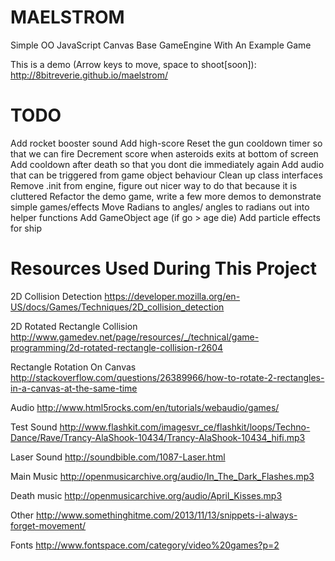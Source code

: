 MAELSTROM
=========

Simple OO JavaScript Canvas Base GameEngine With An Example Game

This is a demo (Arrow keys to move, space to shoot[soon]):
http://8bitreverie.github.io/maelstrom/

TODO
=========

Add rocket booster sound
Add high-score
Reset the gun cooldown timer so that we can fire
Decrement score when asteroids exits at bottom of screen
Add cooldown after death so that you dont die immediately again
Add audio that can be triggered from game object behaviour
Clean up class interfaces
Remove .init from engine, figure out nicer way to do that because it is cluttered
Refactor the demo game, write a few more demos to demonstrate simple games/effects
Move Radians to angles/ angles to radians out into helper functions
Add GameObject age (if go > age die)
Add particle effects for ship

Resources Used During This Project
=========
2D Collision Detection
https://developer.mozilla.org/en-US/docs/Games/Techniques/2D_collision_detection

2D Rotated Rectangle Collision
http://www.gamedev.net/page/resources/_/technical/game-programming/2d-rotated-rectangle-collision-r2604

Rectangle Rotation On Canvas
http://stackoverflow.com/questions/26389966/how-to-rotate-2-rectangles-in-a-canvas-at-the-same-time

Audio
http://www.html5rocks.com/en/tutorials/webaudio/games/

Test Sound
http://www.flashkit.com/imagesvr_ce/flashkit/loops/Techno-Dance/Rave/Trancy-AlaShook-10434/Trancy-AlaShook-10434_hifi.mp3

Laser Sound
http://soundbible.com/1087-Laser.html

Main Music
http://openmusicarchive.org/audio/In_The_Dark_Flashes.mp3

Death music
http://openmusicarchive.org/audio/April_Kisses.mp3

Other
http://www.somethinghitme.com/2013/11/13/snippets-i-always-forget-movement/

Fonts
http://www.fontspace.com/category/video%20games?p=2

